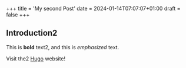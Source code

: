 +++
title = 'My second Post'
date = 2024-01-14T07:07:07+01:00
draft = false
+++
## Introduction2

This is **bold** text2, and this is *emphasized* text.

Visit the2 [Hugo](https://gohugo.io) website!
